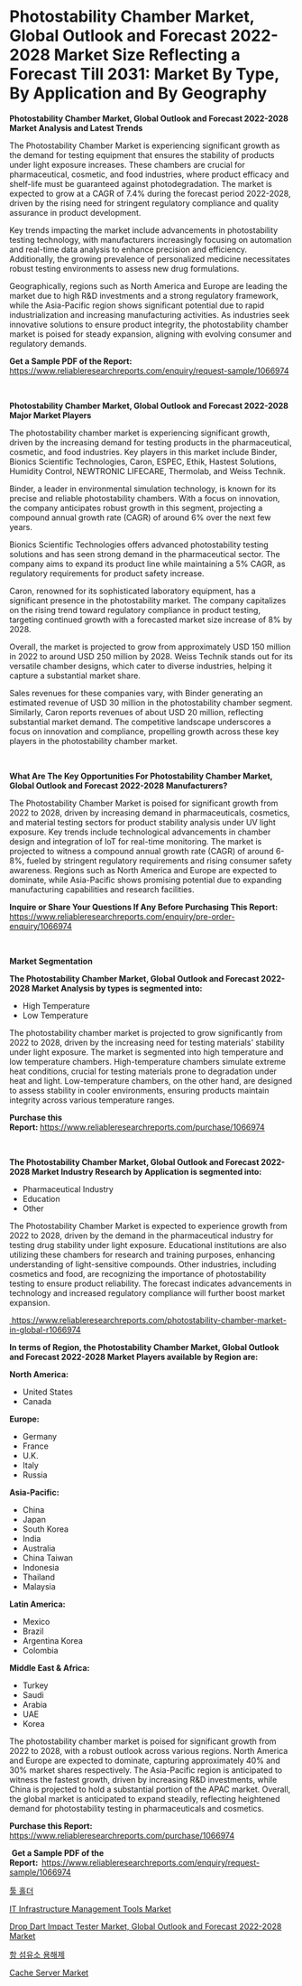 <p><h1>Photostability Chamber Market, Global Outlook and Forecast 2022-2028 Market Size Reflecting a Forecast Till 2031: Market By Type, By Application and By Geography</h1></p><p><strong>Photostability Chamber Market, Global Outlook and Forecast 2022-2028 Market Analysis and Latest Trends</strong></p>
<p><p>The Photostability Chamber Market is experiencing significant growth as the demand for testing equipment that ensures the stability of products under light exposure increases. These chambers are crucial for pharmaceutical, cosmetic, and food industries, where product efficacy and shelf-life must be guaranteed against photodegradation. The market is expected to grow at a CAGR of 7.4% during the forecast period 2022-2028, driven by the rising need for stringent regulatory compliance and quality assurance in product development.</p><p>Key trends impacting the market include advancements in photostability testing technology, with manufacturers increasingly focusing on automation and real-time data analysis to enhance precision and efficiency. Additionally, the growing prevalence of personalized medicine necessitates robust testing environments to assess new drug formulations.</p><p>Geographically, regions such as North America and Europe are leading the market due to high R&D investments and a strong regulatory framework, while the Asia-Pacific region shows significant potential due to rapid industrialization and increasing manufacturing activities. As industries seek innovative solutions to ensure product integrity, the photostability chamber market is poised for steady expansion, aligning with evolving consumer and regulatory demands.</p></p>
<p><strong>Get a Sample PDF of the Report:&nbsp;</strong> <a href="https://www.reliableresearchreports.com/enquiry/request-sample/1066974">https://www.reliableresearchreports.com/enquiry/request-sample/1066974</a></p>
<p>&nbsp;</p>
<p><strong>Photostability Chamber Market, Global Outlook and Forecast 2022-2028 Major Market Players</strong></p>
<p><p>The photostability chamber market is experiencing significant growth, driven by the increasing demand for testing products in the pharmaceutical, cosmetic, and food industries. Key players in this market include Binder, Bionics Scientific Technologies, Caron, ESPEC, Ethik, Hastest Solutions, Humidity Control, NEWTRONIC LIFECARE, Thermolab, and Weiss Technik.</p><p>Binder, a leader in environmental simulation technology, is known for its precise and reliable photostability chambers. With a focus on innovation, the company anticipates robust growth in this segment, projecting a compound annual growth rate (CAGR) of around 6% over the next few years.</p><p>Bionics Scientific Technologies offers advanced photostability testing solutions and has seen strong demand in the pharmaceutical sector. The company aims to expand its product line while maintaining a 5% CAGR, as regulatory requirements for product safety increase.</p><p>Caron, renowned for its sophisticated laboratory equipment, has a significant presence in the photostability market. The company capitalizes on the rising trend toward regulatory compliance in product testing, targeting continued growth with a forecasted market size increase of 8% by 2028.</p><p>Overall, the market is projected to grow from approximately USD 150 million in 2022 to around USD 250 million by 2028. Weiss Technik stands out for its versatile chamber designs, which cater to diverse industries, helping it capture a substantial market share.</p><p>Sales revenues for these companies vary, with Binder generating an estimated revenue of USD 30 million in the photostability chamber segment. Similarly, Caron reports revenues of about USD 20 million, reflecting substantial market demand. The competitive landscape underscores a focus on innovation and compliance, propelling growth across these key players in the photostability chamber market.</p></p>
<p>&nbsp;</p>
<p><strong>What Are The Key Opportunities For Photostability Chamber Market, Global Outlook and Forecast 2022-2028 Manufacturers?</strong></p>
<p><p>The Photostability Chamber Market is poised for significant growth from 2022 to 2028, driven by increasing demand in pharmaceuticals, cosmetics, and material testing sectors for product stability analysis under UV light exposure. Key trends include technological advancements in chamber design and integration of IoT for real-time monitoring. The market is projected to witness a compound annual growth rate (CAGR) of around 6-8%, fueled by stringent regulatory requirements and rising consumer safety awareness. Regions such as North America and Europe are expected to dominate, while Asia-Pacific shows promising potential due to expanding manufacturing capabilities and research facilities.</p></p>
<p><strong>Inquire or Share Your Questions If Any Before Purchasing This Report:</strong> <a href="https://www.reliableresearchreports.com/enquiry/pre-order-enquiry/1066974">https://www.reliableresearchreports.com/enquiry/pre-order-enquiry/1066974</a></p>
<p>&nbsp;</p>
<p><strong>Market Segmentation</strong></p>
<p><strong>The Photostability Chamber Market, Global Outlook and Forecast 2022-2028 Market Analysis by types is segmented into:</strong></p>
<p><ul><li>High Temperature</li><li>Low Temperature</li></ul></p>
<p><p>The photostability chamber market is projected to grow significantly from 2022 to 2028, driven by the increasing need for testing materials' stability under light exposure. The market is segmented into high temperature and low temperature chambers. High-temperature chambers simulate extreme heat conditions, crucial for testing materials prone to degradation under heat and light. Low-temperature chambers, on the other hand, are designed to assess stability in cooler environments, ensuring products maintain integrity across various temperature ranges.</p></p>
<p><strong>Purchase this Report:&nbsp;</strong><a href="https://www.reliableresearchreports.com/purchase/1066974">https://www.reliableresearchreports.com/purchase/1066974</a></p>
<p>&nbsp;</p>
<p><strong>The Photostability Chamber Market, Global Outlook and Forecast 2022-2028 Market Industry Research by Application is segmented into:</strong></p>
<p><ul><li>Pharmaceutical Industry</li><li>Education</li><li>Other</li></ul></p>
<p><p>The Photostability Chamber Market is expected to experience growth from 2022 to 2028, driven by the demand in the pharmaceutical industry for testing drug stability under light exposure. Educational institutions are also utilizing these chambers for research and training purposes, enhancing understanding of light-sensitive compounds. Other industries, including cosmetics and food, are recognizing the importance of photostability testing to ensure product reliability. The forecast indicates advancements in technology and increased regulatory compliance will further boost market expansion.</p></p>
<p><a href="https://www.reliableresearchreports.com/photostability-chamber-market-in-global-r1066974">&nbsp;https://www.reliableresearchreports.com/photostability-chamber-market-in-global-r1066974</a></p>
<p><strong>In terms of Region, the Photostability Chamber Market, Global Outlook and Forecast 2022-2028 Market Players available by Region are:</strong></p>
<p>
    <p> <strong> North America: </strong>
        <ul>
            <li>United States</li>
            <li>Canada</li>
        </ul>
        </p> 
    <p> <strong> Europe: </strong>
        <ul>
            <li>Germany</li>
            <li>France</li>
            <li>U.K.</li>
            <li>Italy</li>
            <li>Russia</li>
        </ul>
        </p> 
    <p> <strong> Asia-Pacific: </strong>
        <ul>
            <li>China</li>
            <li>Japan</li>
            <li>South Korea</li>
            <li>India</li>
            <li>Australia</li>
            <li>China Taiwan</li>
            <li>Indonesia</li>
            <li>Thailand</li>
            <li>Malaysia</li>
        </ul>
        </p> 
    <p> <strong> Latin America: </strong>
        <ul>
            <li>Mexico</li>
            <li>Brazil</li>
            <li>Argentina Korea</li>
            <li>Colombia</li>
        </ul>
        </p> 
    <p> <strong> Middle East & Africa: </strong>
        <ul>
            <li>Turkey</li>
            <li>Saudi</li>
            <li>Arabia</li>
            <li>UAE</li>
            <li>Korea</li>
        </ul>
    </p>
    </p>
<p><p>The photostability chamber market is poised for significant growth from 2022 to 2028, with a robust outlook across various regions. North America and Europe are expected to dominate, capturing approximately 40% and 30% market shares respectively. The Asia-Pacific region is anticipated to witness the fastest growth, driven by increasing R&D investments, while China is projected to hold a substantial portion of the APAC market. Overall, the global market is anticipated to expand steadily, reflecting heightened demand for photostability testing in pharmaceuticals and cosmetics.</p></p>
<p><strong>Purchase this Report: </strong><a href="https://www.reliableresearchreports.com/purchase/1066974">https://www.reliableresearchreports.com/purchase/1066974</a></p>
<p>&nbsp;<strong>Get a Sample PDF of the Report:&nbsp;&nbsp;</strong><a href="https://www.reliableresearchreports.com/enquiry/request-sample/1066974">https://www.reliableresearchreports.com/enquiry/request-sample/1066974</a></p>
<p><strong></strong></p>
<p><p><a href="https://medium.com/@nargishussain12/%EC%A0%84-%EC%84%B8%EA%B3%84-%EA%B3%B5%EA%B5%AC-%ED%99%80%EB%8D%94-%EC%8B%9C%EC%9E%A5-%EB%8F%99%ED%96%A5%EC%97%90-%EB%8C%80%ED%95%9C-%EC%A0%84%EB%9E%B5%EC%A0%81-%ED%86%B5%EC%B0%B0-2024-2031-139%ED%8E%98%EC%9D%B4%EC%A7%80%EB%A1%9C-%EA%B5%AC%EC%84%B1%EB%90%A8-5a2771a1146f">툴 홀더</a></p><p><a href="https://www.linkedin.com/pulse/future-ready-strategic-insights-global-infrastructure-management-x1xmf?trackingId=YT5lmwDTQZiocy2tlqV5bw%3D%3D">IT Infrastructure Management Tools Market</a></p><p><a href="https://github.com/Krish2023na/Market-Research-Report-List-6/blob/main/drop-dart-impact-tester-market-global-outlook-and-forecast-2022-2028-market.md">Drop Dart Impact Tester Market, Global Outlook and Forecast 2022-2028 Market</a></p><p><a href="https://medium.com/@macking460/%ED%95%AD%EC%84%AC%EC%9C%A0%EC%86%8C-%EC%9A%A9%ED%95%B4-%EC%96%B5%EC%A0%9C%EC%A0%9C-%EC%82%B0%EC%97%85-%EB%B6%80%EB%AC%B8-%EC%8B%9C%EC%9E%A5-%EB%8F%99%ED%96%A5-%EB%B0%8F-%EB%AF%B8%EB%9E%98-%EC%8B%9C%EB%82%98%EB%A6%AC%EC%98%A4-2024-2031-518805606b09">항 섬유소 용해제</a></p><p><a href="https://www.linkedin.com/pulse/cache-server-market-trends-strategic-insights-2024-2031-brainorm-v3bsf?trackingId=RFVvCI8KSfKZZMd9T%2FsLGQ%3D%3D">Cache Server Market</a></p></p>